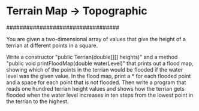 
# Terrain Map -> Topographic

##################################

You are given a two-dimensional array of values that give the height of a terrian at different points in a square.

Write a constructor "public Terrian(double[][] heights)" and a method "public void printFloodMap(double waterLevel)" 
that prints out a flood map, showing which of the points in the terrian would be flooded if the water level was the given value. 
In the flood map, print a * for each flooded point and a space for each point that is not flooded. 
Then write a program that reads one hundred terrian height values and shows how the terrian gets flooded 
when the water level increases in ten steps from the lowest point in the terrian to the highest. 
